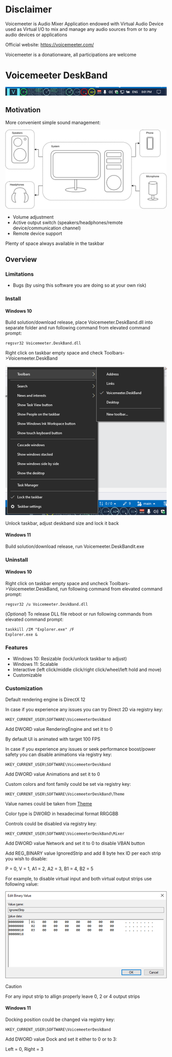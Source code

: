 # Disclaimer

Voicemeeter is Audio Mixer Application endowed with Virtual Audio Device used as Virtual I/O to mix and manage any audio sources from or to any audio devices or applications

Official website: https://voicemeeter.com/

Voicemeeter is a donationware, all participations are welcome

# Voicemeeter DeskBand

![Prototype](prototype.png)

## Motivation

More convenient simple sound management:

![System setup](system_setup.svg)

- Volume adjustment
- Active output switch (speakers/headphones/remote device/communication channel)
- Remote device support

Plenty of space always available in the taskbar

## Overview

### Limitations

- Bugs (by using this software you are doing so at your own risk)

### Install

#### Windows 10

Build solution/download release, place Voicemeeter.DeskBand.dll into separate folder and run following command from elevated command prompt:

```
regsvr32 Voicemeeter.DeskBand.dll
```

Right click on taskbar empty space and check Toolbars->Voicemeeter.DeskBand

![Taskbar](taskbar.png)

Unlock taskbar, adjust deskband size and lock it back

#### Windows 11

Build solution/download release, run Voicemeeter.DeskBandit.exe

### Uninstall

#### Windows 10

Right click on taskbar empty space and uncheck Toolbars->Voicemeeter.DeskBand, run following command from elevated command prompt:

```
regsvr32 /u Voicemeeter.DeskBand.dll
```

(*Optional*) To release DLL file reboot or run following commands from elevated command prompt:

```
taskkill /IM "Explorer.exe" /F
Explorer.exe &
```

### Features

- Windows 10: Resizable (lock/unlock taskbar to adjust)
- Windows 11: Scalable
- Interactive (left click/middle click/right click/wheel/left hold and move)
- Customizable

### Customization

Default rendering engine is DirectX 12

In case if you experience any issues you can try Direct 2D via registry key:

```
HKEY_CURRENT_USER\SOFTWARE\VoicemeeterDeskBand
```

Add DWORD value RenderingEngine and set it to 0

By default UI is animated with target 100 FPS

In case if you experience any issues or seek performance boost/power safety you can disable animations via registry key:

```
HKEY_CURRENT_USER\SOFTWARE\VoicemeeterDeskBand
```

Add DWORD value Animations and set it to 0


Custom colors and font family could be set via registry key:

```
HKEY_CURRENT_USER\SOFTWARE\VoicemeeterDeskBand\Theme
```

Value names could be taken from [Theme](src/Voicemeeter.UI.Cherry/Graphics/Palette.h)

Color type is DWORD in hexadecimal format RRGGBB

Controls could be disabled via registry key:

```
HKEY_CURRENT_USER\SOFTWARE\VoicemeeterDeskBand\Mixer
```

Add DWORD value Network and set it to 0 to disable VBAN button

Add REG_BINARY value IgnoredStrip and add 8 byte hex ID per each strip you wish to disable:

P = 0, V = 1, A1 = 2, A2 = 3, B1 = 4, B2 = 5

For example, to disable virtual input and both virtual output strips use following value:

![IgnoredStrip sample](ignored_strip_sample.png)

> [!CAUTION]
> For any input strip to allign properly leave 0, 2 or 4 output strips

#### Windows 11

Docking position could be changed via registry key:

```
HKEY_CURRENT_USER\SOFTWARE\VoicemeeterDeskBand
```

Add DWORD value Dock and set it either to 0 or to 3:

Left = 0, Right = 3